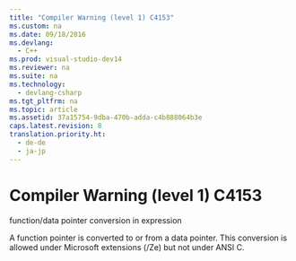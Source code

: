 ```yaml
---
title: "Compiler Warning (level 1) C4153"
ms.custom: na
ms.date: 09/18/2016
ms.devlang: 
  - C++
ms.prod: visual-studio-dev14
ms.reviewer: na
ms.suite: na
ms.technology: 
  - devlang-csharp
ms.tgt_pltfrm: na
ms.topic: article
ms.assetid: 37a15754-9dba-470b-adda-c4b888064b3e
caps.latest.revision: 8
translation.priority.ht: 
  - de-de
  - ja-jp
---
```

# Compiler Warning (level 1) C4153
function/data pointer conversion in expression  
  
 A function pointer is converted to or from a data pointer. This conversion is allowed under Microsoft extensions (/Ze) but not under ANSI C.